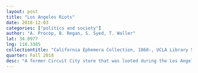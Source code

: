 ```yaml
---
layout: post
title: "Los Angeles Riots"
date: 2018-12-03
categories: ["politics and society"]
author: "A. Procop, B. Regan, S. Syed, T. Waller"
lat: 34.0977
lng: 118.3385
collectiontitle: "California Ephemera Collection, 1860-, UCLA Library Special Collections"
quarter: Fall 2018
desc: "A former Circuit City store that was looted during the Los Angeles Riots."
---
```

